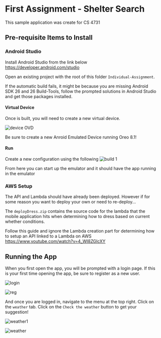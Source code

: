 # First Assignment - Shelter Search
This sample application was create for CS 4731

## Pre-requisite Items to Install

### Android Studio
Install Android Studio from the link below <br>
https://developer.android.com/studio

Open an existing project with the root of this folder `Individual-Assignment`.

If the automatic build fails, it might be because you are missing Android SDK 26 and 26 Build-Tools, follow the prompted solutions in Android Studio and get those packages installed.

#### Virtual Device
Once is built, you will need to create a new virtual device.

![device OVD](device_AVG.png)

Be sure to create a new Anroid Emulated Device running Oreo 8.1!

#### Run
Create a new configuration using the following
![build 1](build1.png)

From here you can start up the emulator and it should have the app running in the emulator

### AWS Setup

The API and Lambda should have already been deployed. However if for some reason you want to deploy your own or need to re-deploy...

The `deployDress.zip` contains the source code for the lambda that the mobile application hits when determining how to dress based on current whether conditions.

Follow this guide and ignore the Lambda creation part for determining how to setup an API linked to a Lambda on AWS
https://www.youtube.com/watch?v=4_WI8ZGIcXY


## Running the App

When you first open the app, you will be prompted with a login page. If this is your first time opening the app, be sure to register as a new user.

![login](login.png)

![reg](reg.png)

And once you are logged in, navigate to the menu at the top right. Click on the `weather` tab. Click on the `Check the weather` button to get your suggestion!

![weather1](weather1.png)

![weather](weather.png)

